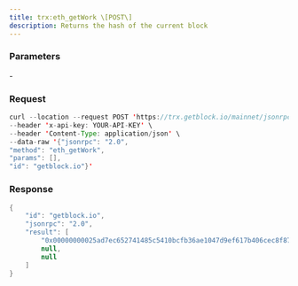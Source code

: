 ```yaml
---
title: trx:eth_getWork \[POST\]
description: Returns the hash of the current block
---
```


### Parameters


\-

### Request

``` java
curl --location --request POST 'https://trx.getblock.io/mainnet/jsonrpc' \
--header 'x-api-key: YOUR-API-KEY' \
--header 'Content-Type: application/json' \
--data-raw '{"jsonrpc": "2.0",
"method": "eth_getWork",
"params": [],
"id": "getblock.io"}'
```

###  Response

``` java
{
    "id": "getblock.io",
    "jsonrpc": "2.0",
    "result": [
        "0x00000000025ad7ec652741485c5410bcfb36ae1047d9ef617b406cec8f87f3c6",
        null,
        null
    ]
}
```


